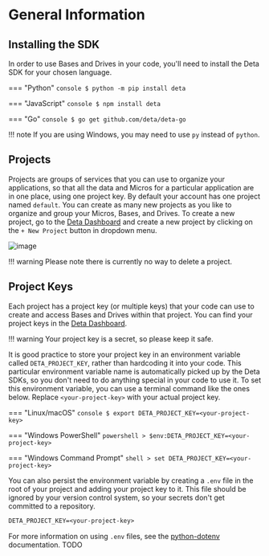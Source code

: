 # General Information

## Installing the SDK
In order to use Bases and Drives in your code, you'll need to install the Deta SDK for your chosen language.

=== "Python"
    ```console
    $ python -m pip install deta
    ```

=== "JavaScript"
    ```console
    $ npm install deta
    ```

=== "Go"
    ```console
    $ go get github.com/deta/deta-go
    ```

!!! note
    If you are using Windows, you may need to use `py` instead of `python`.

## Projects
Projects are groups of services that you can use to organize your applications, so that all the data and Micros for a particular application are in one place, using one project key.
By default your account has one project named `default`.
You can create as many new projects as you like to organize and group your Micros, Bases, and Drives.
To create a new project, go to the [Deta Dashboard](https://web.deta.sh/) and create a new project by clicking on the `+ New Project` button in dropdown menu.

![image](/images/create-project-1.png)

!!! warning
    Please note there is currently no way to delete a project.

## Project Keys
Each project has a project key (or multiple keys) that your code can use to create and access Bases and Drives within that project.
You can find your project keys in the [Deta Dashboard](https://web.deta.sh).

!!! warning
    Your project key is a secret, so please keep it safe.

It is good practice to store your project key in an environment variable called `DETA_PROJECT_KEY`, rather than hardcoding it into your code.
This particular environment variable name is automatically picked up by the Deta SDKs, so you don't need to do anything special in your code to use it.
To set this environment variable, you can use a terminal command like the ones below.
Replace `<your-project-key>` with your actual project key.

=== "Linux/macOS"
    ```console
    $ export DETA_PROJECT_KEY=<your-project-key>
    ```

=== "Windows PowerShell"
    ```powershell
    > $env:DETA_PROJECT_KEY=<your-project-key>
    ```

=== "Windows Command Prompt"
    ```shell
    > set DETA_PROJECT_KEY=<your-project-key>
    ```

You can also persist the environment variable by creating a `.env` file in the root of your project and adding your project key to it.
This file should be ignored by your version control system, so your secrets don't get committed to a repository.
```txt title=".env"
DETA_PROJECT_KEY=<your-project-key>
```

For more information on using `.env` files, see the [python-dotenv](https://pypi.org/project/python-dotenv/) documentation.
TODO
